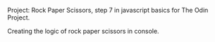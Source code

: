 Project: Rock Paper Scissors, step 7 in javascript basics for The Odin Project.

Creating the logic of rock paper scissors in console. 
